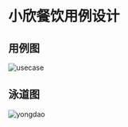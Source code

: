# 小欣餐饮用例设计

## 用例图

![usecase](https://LeonhardE.github.io/images/小欣餐饮png/usecase.jpeg)

## 泳道图

![yongdao](https://LeonhardE.github.io/images/小欣餐饮png/yongdao.png)